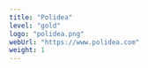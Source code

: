 ```yaml
---
title: "Polidea"
level: "gold"
logo: "polidea.png"
webUrl: "https://www.polidea.com"
weight: 1 
---
```

